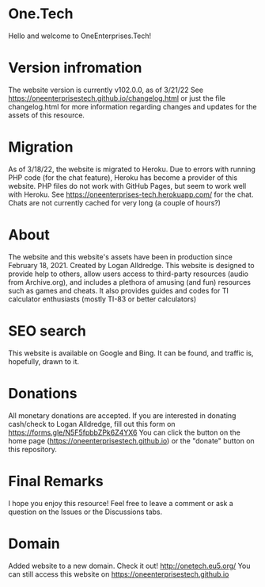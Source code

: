 # One.Tech

Hello and welcome to OneEnterprises.Tech!

# Version infromation

The website version is currently v102.0.0, as of 3/21/22
See https://oneenterprisestech.github.io/changelog.html or just the file changelog.html for more information regarding changes and updates for the assets of this resource.

# Migration

As of 3/18/22, the website is migrated to Heroku. Due to errors with running PHP code (for the chat feature), Heroku has become a provider of this website. PHP files do not work with GitHub Pages, but seem to work well with Heroku. See https://oneenterprises-tech.herokuapp.com/ for the chat. Chats are not currently cached for very long (a couple of hours?)

# About

The website and this website's assets have been in production since February 18, 2021. Created by Logan Alldredge. 
This website is designed to provide help to others, allow users access to third-party resources (audio from Archive.org), and includes a plethora of amusing (and fun) resources such as games and cheats. It also provides guides and codes for TI calculator enthusiasts (mostly TI-83 or better calculators)

# SEO search

This website is available on Google and Bing. It can be found, and traffic is, hopefully, drawn to it. 

# Donations

All monetary donations are accepted. If you are interested in donating cash/check to Logan Alldredge, fill out this form on https://forms.gle/N5F5fpbbZPk6Z4YX6
You can click the button on the home page (https://oneenterprisestech.github.io) or the "donate" button on this repository.

# Final Remarks

I hope you enjoy this resource! Feel free to leave a comment or ask a question on the Issues or the Discussions tabs.

# Domain
Added website to a new domain. Check it out!
http://onetech.eu5.org/
You can still access this website on
https://oneenterprisestech.github.io
